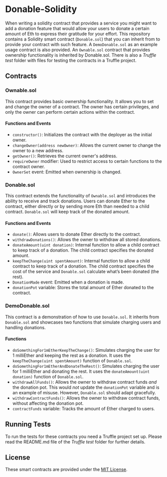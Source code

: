 # Donable-Solidity
When writing a solidity contract that provides a service you might want to add a donation feature that would allow your users to donate a certain amount of Eth to express their gratitude for your effort.
This repository contains a Solidity smart contract (`Donable.sol`) that you can inherit from to provide your contract with such feature.
A `DemoDonable.sol` as an example usage contract is also provided.
An `Ownable.sol` contract that provides ownership functionality is inherited by Donable.sol.
There is also a _Truffle test_ folder with files for testing the contracts in a Truffle project.
## Contracts

### Ownable.sol

This contract provides basic ownership functionality. It allows you to set and change the owner of a contract. The owner has certain privileges, and only the owner can perform certain actions within the contract.

#### Functions and Events

- `constructor()`: Initializes the contract with the deployer as the initial owner.
- `changeOwner(address newOwner)`: Allows the current owner to change the owner to a new address.
- `getOwner()`: Retrieves the current owner's address.
- `requireOwner` modifier: Used to restrict access to certain functions to the contract owner.
- `OwnerSet` event: Emitted when ownership is changed.

### Donable.sol

This contract extends the functionality of `Ownable.sol` and introduces the ability to receive and track donations. Users can donate Ether to the contract, either directly or by sending more Eth than needed to a child contract. `Donable.sol` will keep track of the donated amount.

#### Functions and Events

- `donate()`: Allows users to donate Ether directly to the contract.
- `withdrawDonations()`: Allows the owner to withdraw all stored donations.
- `donateAmount(uint donation)`: Internal function to allow a child contract to keep track of a donation. The child contract specifies the donated amount.
- `keepTheChange(uint spentAmount)`: Internal function to allow a child contract to keep track of a donation. The child contract specifies the cost of the service and `Donable.sol` calculate what’s been donated (the rest).
- `DonationMade` event: Emitted when a donation is made.
- `donationPot` variable: Stores the total amount of Ether donated to the contract.

### DemoDonable.sol

This contract is a demonstration of how to use `Donable.sol`. It inherits from `Donable.sol` and showcases two functions that simulate charging users and handling donations.

#### Functions

- `doSomethingFor1mEtherKeepTheChange()`: Simulates charging the user for 1 milliEther and keeping the rest as a donation. It uses the `keepTheChange(uint spentAmount)` function of `Donable.sol`.
- `doSomethingFor1mEtherAndDonateTheRest()`: Simulates charging the user for 1 milliEther and donating the rest. It uses the `donateAmount(uint donation)` function of `Donable.sol`.
- `withdrawAllFunds()`: Allows the owner to withdraw contract funds *and* the donation pot. This would *not* update the `donationPot` variable and is an example of misuse. However, `Donable.sol` should adapt gracefully.
- `withdrawContractFunds()`: Allows the owner to withdraw contract funds, without affecting the donation pot.
- `contractFunds` variable: Tracks the amount of Ether charged to users.

## Running Tests

To run the tests for these contracts you need a Truffle project set up. Please read the README.md file of the _Truffle test_ folder for further details.

## License

These smart contracts are provided under the [MIT License](LICENSE).
